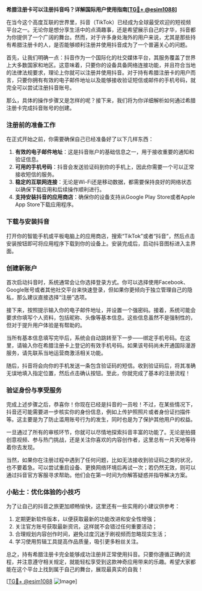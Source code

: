 **希腊注册卡可以注册抖音吗？详解国际用户使用指南[[TG💪+ @esim1088](https://t.me/s/esim1088)]**

在当今这个高度互联的世界里，抖音（TikTok）已经成为全球最受欢迎的短视频平台之一。无论你是想分享生活中的点滴趣事，还是希望展示自己的才华，抖音都为你提供了一个广阔的舞台。然而，对于许多身处海外的用户来说，尤其是那些持有希腊注册卡的人，是否能够顺利注册并使用抖音成为了一个普遍关心的问题。

首先，让我们明确一点：抖音作为一个国际化的社交媒体平台，其服务覆盖了世界上大多数国家和地区。这意味着，只要你的设备具备网络连接功能，并且符合当地的法律法规要求，理论上你就可以注册并使用抖音。对于持有希腊注册卡的用户而言，只要你拥有有效的电子邮件地址以及能够接收验证短信或邮件的手机号码，就完全可以尝试注册抖音账号。

那么，具体的操作步骤又是怎样的呢？接下来，我们将为你详细解析如何通过希腊注册卡完成抖音账号的创建。

### 注册前的准备工作

在正式开始之前，你需要确保自己已经准备好了以下几样东西：
1. **有效的电子邮件地址**：这是抖音账户的基础信息之一，用于接收重要的通知和验证信息。
2. **可用的手机号码**：抖音会发送验证码到你的手机上，因此你需要一个可以正常接收短信的服务。
3. **稳定的互联网连接**：无论是Wi-Fi还是移动数据，都需要保持良好的网络状态以确保下载应用和后续操作顺利进行。
4. **支持安装抖音的应用商店**：确保你的设备支持从Google Play Store或者Apple App Store下载应用程序。

### 下载与安装抖音

打开你的智能手机或平板电脑上的应用商店，搜索“TikTok”或者“抖音”，然后点击安装按钮即可将应用程序下载到你的设备上。安装完成后，启动抖音图标进入主界面。

### 创建新账户

首次启动抖音时，系统通常会让你选择登录方式。你可以选择使用Facebook、Google账号或者其他社交平台来快速登录，但如果你更倾向于独立管理自己的隐私，那么建议直接选择“注册”选项。

接下来，按照提示输入你的电子邮件地址，并设置一个强密码。接着，系统可能会要求你填写个人资料，包括昵称、头像等基本信息。这些信息虽然不是强制性的，但对于提升用户体验是有帮助的。

当所有基本信息填写完毕后，系统会自动跳转至下一步——绑定手机号码。在这里，请输入你在希腊注册卡上登记的有效手机号码。如果该号码尚未开通国际漫游服务，请先联系当地运营商激活相关功能。

随后，抖音将会向你的手机发送一条包含验证码的短信。收到验证码后，将其准确无误地填入指定位置，然后点击确认按钮。至此，你就完成了基本的注册流程！

### 验证身份与享受服务

完成上述步骤之后，恭喜你！你现在已经是抖音的一员啦！不过，在某些情况下，抖音还可能需要进一步核实你的身份信息，例如上传护照照片或者身份证扫描件等。这主要是为了防止滥用账号行为的发生，同时也是为了保护其他用户的权益。

一旦通过了所有的审核环节，你就可以尽情地探索抖音丰富的功能了。无论是拍摄创意视频、参与热门挑战，还是关注你喜欢的内容创作者，这里总有一片天地等待着你去发现。

当然，如果你在注册过程中遇到了任何问题，比如无法接收到验证码之类的状况，也不要着急。可以尝试重启设备、更换网络环境后再试一次；若仍然无效，则可以通过抖音官方客服寻求帮助。他们会在第一时间为你解答疑惑并指导解决方案。

### 小贴士：优化体验的小技巧

为了让自己的抖音之旅更加顺畅愉快，这里还有一些实用的小建议供参考：
1. 定期更新软件版本，以便获取最新的功能改进和安全性增强；
2. 关注官方账号获取最新资讯，这样就不会错过任何重要活动；
3. 合理规划内容创作时间，避免过度沉迷于刷视频而忽略现实生活；
4. 学习使用剪辑工具提高作品质量，吸引更多粉丝关注。

总之，持有希腊注册卡完全能够成功注册并正常使用抖音。只要你遵循正确的流程，并注意遵守相关规定，就能轻松享受到这款神奇应用带来的乐趣。希望大家都能在这个平台上找到属于自己的舞台，展现最真实的自我！

[[TG💪+ @esim1088](https://t.me/s/esim1088) ![Image](https://i.postimg.cc/4NQfJmqS/Snipaste-2025-05-13-00-14-12.png)]